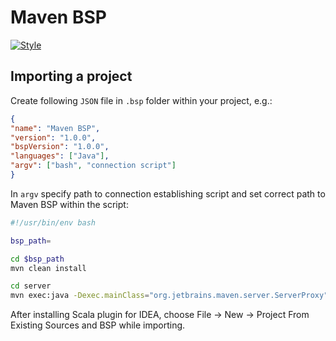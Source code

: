 # Maven BSP

[![Style](https://github.com/bsp-capstone/maven-bsp/actions/workflows/style.yaml/badge.svg)](https://github.com/bsp-capstone/maven-bsp/actions/workflows/style.yaml)

## Importing a project
Create following `JSON` file in `.bsp` folder within your project, e.g.:

```json
{
"name": "Maven BSP",
"version": "1.0.0",
"bspVersion": "1.0.0",
"languages": ["Java"],
"argv": ["bash", "connection script"]
}
```

In `argv` specify path to connection establishing script and set correct path to Maven BSP within the script:

```bash
#!/usr/bin/env bash

bsp_path=

cd $bsp_path
mvn clean install

cd server
mvn exec:java -Dexec.mainClass="org.jetbrains.maven.server.ServerProxy"
```

After installing Scala plugin for IDEA, choose File -> New -> Project From Existing Sources
and BSP while importing.
